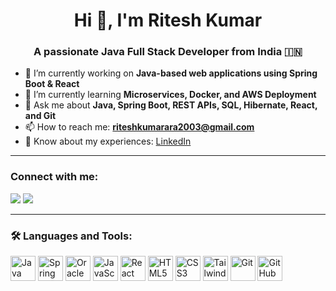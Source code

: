 <h1 align="center">Hi 👋, I'm Ritesh Kumar</h1>
<h3 align="center">A passionate Java Full Stack Developer from India 🇮🇳</h3>

- 🔭 I’m currently working on **Java-based web applications using Spring Boot & React**
- 🌱 I’m currently learning **Microservices, Docker, and AWS Deployment**
- 💬 Ask me about **Java, Spring Boot, REST APIs, SQL, Hibernate, React, and Git**
- 📫 How to reach me: **riteshkumarara2003@gmail.com**
- 📄 Know about my experiences: [LinkedIn](https://www.linkedin.com/in/ritesh-kumar-387b22274/)

---

<h3 align="left">Connect with me:</h3>
<p align="left">
  <a href="mailto:riteshkumarara2003@gmail.com"><img src="https://img.shields.io/badge/Gmail-D14836?style=flat&logo=gmail&logoColor=white"/></a>
  <a href="https://www.linkedin.com/in/ritesh-kumar-387b22274/" target="blank"><img src="https://img.shields.io/badge/LinkedIn-blue?style=flat&logo=linkedin&logoColor=white"/></a>
</p>

---

<h3 align="left">🛠️ Languages and Tools:</h3>
<p align="left">
  <!-- Backend -->
  <img src="https://cdn.jsdelivr.net/gh/devicons/devicon/icons/java/java-original.svg" width="40" height="40" alt="Java"/>
  <img src="https://cdn.jsdelivr.net/gh/devicons/devicon/icons/spring/spring-original-wordmark.svg" width="40" height="40" alt="Spring Boot"/>
  <img src="https://cdn.jsdelivr.net/gh/devicons/devicon/icons/oracle/oracle-original.svg" width="40" height="40" alt="Oracle SQL"/>
  
  <!-- Frontend -->
  <img src="https://cdn.jsdelivr.net/gh/devicons/devicon/icons/javascript/javascript-original.svg" width="40" height="40" alt="JavaScript"/>
  <img src="https://cdn.jsdelivr.net/gh/devicons/devicon/icons/react/react-original.svg" width="40" height="40" alt="React"/>
  <img src="https://cdn.jsdelivr.net/gh/devicons/devicon/icons/html5/html5-original.svg" width="40" height="40" alt="HTML5"/>
  <img src="https://cdn.jsdelivr.net/gh/devicons/devicon/icons/css3/css3-original.svg" width="40" height="40" alt="CSS3"/>
  <img src="https://www.vectorlogo.zone/logos/tailwindcss/tailwindcss-icon.svg" width="40" height="40" alt="Tailwind CSS"/>
 
  <!-- DevOps & Tools -->
  <img src="https://cdn.jsdelivr.net/gh/devicons/devicon/icons/git/git-original.svg" width="40" height="40" alt="Git"/>
  <img src="https://cdn.jsdelivr.net/gh/devicons/devicon/icons/github/github-original.svg" width="40" height="40" alt="GitHub"/>


  <!-- Others -->
 
</p>
